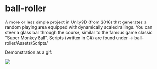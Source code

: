 # ball-roller
A more or less simple project in Unity3D (from 2016) that generates a random playing area equipped with dynamically scaled railings.
You can steer a glass ball through the course, similar to the famous game classic "Super Monkey Ball".
Scripts (written in C#) are found under -> ball-roller/Assets/Scripts/


Demonstration as a gif:

<img src="Ball Roller demonstration.gif"/>
